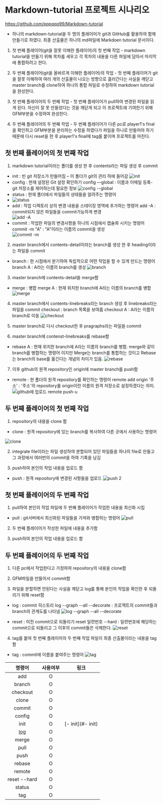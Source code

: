 # Markdown-tutorial 프로젝트 시나리오

https://github.com/pppqqq99/Markdown-tutorial

* 하나의 markdown-tutorial을 두 명의 플레이어가 git과 GitHub를 활용하여 함께 만들기로 하였다. 최종 산출물은 하나의 md파일에 Markdoen tutorial 문서이다.


1. 첫 번째 플레이어(git을 잘못 이해한 플레이어)의 첫 번째 작업 - markdown tutorial을 만들기 위해 목차를 세우고 각 목차의 내용을 다른 파일에 담아서 마지막에 통합하려고 한다.

2. 두 번째 플레이어(git을 올바르게 이해한 플레이어)의 작업 - 첫 번째 플레이어가 git을 잘못 이해하여 여러 개의 산출물이 나오는 방향으로 흘러간다는 사실을 깨닫고 master branch를 clone하여 하나의 통합 파일로 수정하여 markdown tutorial을 완성한다.

3. 첫 번째 플레이어의 두 번째 작업 - 첫 번째 플레이어가 pull하여 변경된 파일을 읽게 된다. 자신이 잘 못 만들었다는 것을 깨닫게 되고 이 프로젝트에 기여한기 위해 GFM부분을 수정하여 완성한다.

4. 두 번째 플레이어의 두 번째 작업 - 두 번째 플레이어가 다른 pc로 player1's final을 확인하고 GFM부분을 분리하는 수정을 하였다가 파일을 하나로 만들어야 하기 때문에 다시 reset을 한 후 player1's final에 tag를 붙이며 프로젝트를 마친다.


## 첫 번째 플레이어의 첫 번째 작업  


1. markdown tutorial이라는 폴더를 생성 한 후 contents라는 파일 생성 후 commit
- init : 빈 git 저장소가 만들어짐 – 이 폴더가 git의 관리 하에 들어감
![init](https://user-images.githubusercontent.com/64363668/117330796-0332f080-aed1-11eb-8716-d2abe8cdab42.PNG)
- config : 현재 설정된 Git 설정 확인하기 
config —global : 이름과 이메일 등록- git 저장소를 제어하는데 필요한 정보
![config --global](https://user-images.githubusercontent.com/64363668/117330886-1ba30b00-aed1-11eb-99eb-677b587a1dac.PNG)
- status : 현재 폴더에서 파일들의 상태들을 알려주는 명령어
- ![status](https://user-images.githubusercontent.com/64363668/117331000-43926e80-aed1-11eb-9dc9-ac30a2f98221.PNG)
- add : 작업 디렉토리 상의 변경 내용을 스테이징 영역에 추가하는 명령어
add -A : commit되지 않은 파일들을 commit가능하게 변경  
![add -A](https://user-images.githubusercontent.com/64363668/117331055-51e08a80-aed1-11eb-8589-4cbfc70380b3.PNG)
- commit : 작업한 파일의 변경사항을 하나의 시점에서 캡슐화 시키는 명령어
commit -m "A" : "A"이라는 이름의 commit을 생성  
![commit -m](https://user-images.githubusercontent.com/64363668/117331102-5e64e300-aed1-11eb-87fc-f3180a2c9464.PNG)


2. master branch에서 contents-detail이라는 branch를 생성 한 후 heading이라는 파일을 commit
- branch : 한 시점에서 분기하여 독립적으로 어떤 작업을 할 수 있게 만드는 명령어
branch A : A라는 이름의 branch를 생성
![branch](https://user-images.githubusercontent.com/64363668/117331149-6e7cc280-aed1-11eb-8ced-ca3ad57828b9.PNG)

3. master branch에 contents-detail을 merge함
- merge : 병합
merge A : 현재 위치한 branch에 A라는 이름의 branch를 병합
![merge](https://user-images.githubusercontent.com/64363668/117331283-93713580-aed1-11eb-8c58-41a4132bc3a0.PNG)

4. master branch에서 contents-linebreaks라는 branch 생성 후 linebreaks라는 파일을 commit
checkout : branch 목록을 보여줌
checkout A : A라는 이름의 branch로 이동
![checkout](https://user-images.githubusercontent.com/64363668/117331224-82c0bf80-aed1-11eb-858f-5184bc578b91.PNG)


5. master branch로 다시 checkout한 후 pragraphs라는 파일을 commit

6. master branch에 contenst-linebreaks를 rebase함
- rebase A : 현재 위치한 branch에 A라는 이름의 branch를 병합. merge와 같이 branch를 병합하는 명령어 이지만 Merge는 branch를 통합하는 것이고 Rebase는 branch의 base를 옮긴다는 개념의 차이가 있음.
![rebase](https://user-images.githubusercontent.com/64363668/117331326-9e2bca80-aed1-11eb-8f49-5a4eceb31200.PNG)

7. 이후 github의 원격 repository인 origin에 master branch를 push함
- remote : 현 폴더의 원격 repository를 확인하는 명령어
remote add origin '주소' : '주소'의 repository를 origin이란 이름의 원격 저장소로 설정하겠다는 의미. 
![github에 업로드 remote push-u](https://user-images.githubusercontent.com/64363668/117331414-b1d73100-aed1-11eb-9ef3-8fad67e04192.PNG)



## 두 번째 플레이어의 첫 번째 작업  

1. repository의 내용을 clone 함
- clone : 원격 repository에 있는 branch를 복사하여 다른 곳에서 사용하는 명령어

![clone](https://user-images.githubusercontent.com/64363668/117331557-d59a7700-aed1-11eb-893b-814683656a30.PNG)

2. integrate file이라는 파일 생성하여 분할되어 있던 파일들을 하나의 file로 만들고 그 과정에서 여러번의 commit을 하여 기록을 남김

3. push하여 본인의 작업 내용을 업로드 함 
- push : 원격 repository에 변경된 사항들을 업로드
![push 2](https://user-images.githubusercontent.com/64363668/117331619-e814b080-aed1-11eb-91ef-c0cc7808d052.PNG)



## 첫 번째 플레이어의 두 번째 작업

1. pull하여 본인의 작업 파일에 두 번째 플레이어가 작업한 내용을 최신화 시킴
- pull : git서버에서 최신화된 파일들을 가져와 병합하는 명령어
![pull](https://user-images.githubusercontent.com/64363668/117331675-f662cc80-aed1-11eb-8f56-5614c61c6f24.PNG)

2. 두 번째 플레이어가 작성한 파일에 내용을 추가함

3. push하여 본인의 작업 내용을 업로드 함



## 두 번째 플레이어의 두 번째 작업

1. 다른 pc에서 작업한다고 가정하여 repository의 내용을 clone함

2. GFM파일을 만들어서 commit함

3. 파일을 분할하면 안된다는 사실을 깨닫고 log를 통해 본인의 작업을 확인한 후 되돌리기 위해 reset함
- log : commit 히스토리 
log --graph --all --decorate : 프로젝트의 commit들과 branch의 관계도를 나타냄
 ![log --graph --all --decorate](https://user-images.githubusercontent.com/64363668/117331879-24e0a780-aed2-11eb-82d4-31590e042dcb.PNG)

- reset : 이전 commit으로 되돌리기
reset 일련번호 --hard : 일련번호에 해당하는 commit으로 되돌리고 그 이후의 commit들은 삭제한다.
![reset](https://user-images.githubusercontent.com/64363668/117331820-15615e80-aed2-11eb-9f19-5959e0cbf6aa.PNG)

4. tag를 붙여 첫 번째 플레이어의 두 번째 작업 파일이 최종 산출물이라는 내용을 tag함
- tag : commit에 이름을 붙여주는 명령어
![tag](https://user-images.githubusercontent.com/64363668/117331861-1e523000-aed2-11eb-9ed1-f8cd5ed72980.PNG)

|    명령어    |    사용여부    |              링크             |
| :---------: | :----------:   | :---------------------------: |
|  add        | O | |
|  branch | O | |
|checkout| O | |
|clone| O | |
|commit| O | |
|config| O | |
|init | O |[- init](#- init) |
|[log](#log)| O | |
|merge| O | |
|pull| O| |
|push| O| |
|rebase| O | |
|remote|O| |
|reset --hard|O| |
|status| O | |
|tag| O | |
